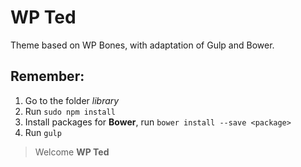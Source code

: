 # WP Ted
Theme based on WP Bones, with adaptation of Gulp and Bower.

## Remember: ##
1. Go to the folder *library*
2. Run `sudo npm install`
3. Install packages for **Bower**, run `bower install --save <package>`
4. Run `gulp`

> Welcome **WP Ted**
